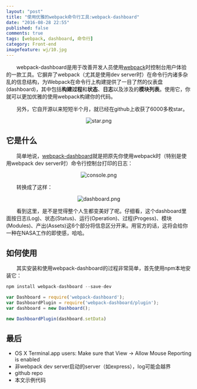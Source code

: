 ```yaml
---
layout: "post"
title: "使用优雅的webpack命令行工具:webpack-dashboard"
date: "2016-08-28 22:55"
published: false
comments: true
tags: [webpack, dashboard, 命令行]
category: Front-end
imagefeature: wj/10.jpg
---
```

&emsp;&emsp;webpack-dashboard是用于改善开发人员使用[webpack](http://webpack.github.io/)时控制台用户体验的一款工具。它摒弃了webpack（尤其是使用dev server时）在命令行内诸多杂乱的信息结构，为Webpack在命令行上构建提供了一目了然的仪表盘(dashboard)，其中包括**构建过程**和**状态**、**日志**以及涉及的**模块列表**。使用它，你就可以更加优雅的使用webpack构建你的代码。

&emsp;&emsp;另外，它自开源以来短短半个月，就已经在github上收获了6000多枚star。
<center><img class="center" src="{{ site.url }}/images/2016/wd1.png" alt="star.png"></center>

<!--more-->
## 它是什么
&emsp;&emsp;简单地说，[webpack-dashboard](https://github.com/FormidableLabs/webpack-dashboard)就是把原先你使用webpack时（特别是使用webpack dev server时）命令行控制台打印的日志：
<center><img class="center" src="{{ site.url }}/images/2016/wd2.png" alt="console.png"></center>

&emsp;&emsp;转换成了这样：
<center><img class="center" src="{{ site.url }}/images/2016/wd3.png" alt="dashboard.png"></center>

&emsp;&emsp;看到这里，是不是觉得整个人生都变美好了呢。仔细看，这个dashboard里面按日志(Log)、状态(Status)、运行(Operation)、过程(Progess)、模块(Modules)、产出(Assets)这6个部分将信息区分开来。用官方的话，这将会给你一种在NASA工作的即使感，哈哈。

## 如何使用
&emsp;&emsp;其实安装和使用webpack-dashboard的过程非常简单，首先使用npm本地安装它：

```js
npm install webpack-dashboard --save-dev
```

```js
var Dashboard = require('webpack-dashboard');
var DashboardPlugin = require('webpack-dashboard/plugin');
var dashboard = new Dashboard();
```

```js
new DashboardPlugin(dashboard.setData)
```

## 最后

- OS X Terminal.app users: Make sure that View → Allow Mouse Reporting is enabled
- 非webpack dev server启动的server（如express），log可能会越界
- github repo
- 本文示例代码
